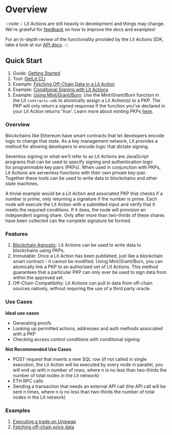 # Overview

:::note
💡 Lit Actions are still heavily in development and things may change. We're grateful for [feedback](https://forms.gle/4UJNRcQspZyvsTHt8) on how to improve the docs and examples!

For an in-depth review of the functionality provided by the Lit Actions SDK, take a look at our [API docs](https://actions-docs.litprotocol.com/).
:::

## Quick Start

1. Guide: [Getting Started](../serverless-signing/quick-start.md)
2. Tool: [GetLit CLI](https://developer.litprotocol.com/v3/tools/getlit-cli)
3. Example: [Fetching Off-Chain Data in a Lit Action](../serverless-signing/fetch.md)
4. Example: [Conditional Signing with Lit Actions](../serverless-signing/conditional-signing.md)
3. Example: [Using Mint/Grant/Burn](https://github.com/LIT-Protocol/js-sdk/blob/70a041a97b56ba1a75724ba2cd56952b622e8a7f/packages/contracts-sdk/src/abis/PKPNFT.ts#L376): Use the Mint/Grant/Burn function in the Lit `contracts-sdk` to atomically assign a Lit Action(s) to a PKP. The PKP will only return a signed response if the function you've declared in your Lit Action returns 'true'. Learn more about minting PKPs [here](../wallets/minting.md).


### Overview

Blockchains like Ethereum have smart contracts that let developers encode logic to change that state. As a key management network, Lit provides a method for allowing developers to encode logic that dictate signing.

Severless signing or what we’ll refer to as Lit Actions are JavaScript programs that can be used to specify signing and authentication logic for programmable key pairs (PKPs). When used in conjunction with PKPs, Lit Actions are serverless functions with their own private key-pair. Together these tools can be used to write data to blockchains and other state machines.

A trivial example would be a Lit Action and associated PKP that checks if a number is prime, only returning a signature if the number is prime. Each node will execute the Lit Action with a submitted input and verify that it meets the required conditions. If it does, the node will provision an independent signing share. Only after more than two-thirds of these shares have been collected can the complete signature be formed.

### Features

1. [Blockchain Agnostic](../../resources/supported-chains.md): Lit Actions can be used to write data to blockchains using PKPs.
2. Immutable: Once a Lit Action has been published, just like a blockchain smart contract - it cannot be modified. Using Mint/Grant/Burn, you can atomically link a PKP to an authorized set of Lit Actions. This method guarantees that a particular PKP can only ever be used to sign data from within the approved set.
3. Off-Chain Compatibility: Lit Actions can pull in data from off-chain sources natively, without requiring the use of a third party oracle.

### Use Cases

**Ideal use cases**

- Generating proofs
- Looking up permitted actions, addresses and auth methods associated with a PKP
- Checking access control conditions with conditional signing

**Not Recommended Use Cases**

- POST request that inserts a new SQL row (if not called in single execution, the Lit Action will be executed by every node in parallel, you will end up with n number of rows, where n is no less than two-thirds the number of total nodes in the Lit network)
- ETH RPC calls
- Sending a transaction that needs an external API call (the API call will be sent n times, where n is no less than two-thirds the number of total nodes in the Lit network)

### Examples

1. [Executing a trade on Uniswap](https://github.com/LIT-Protocol/lit-apps/blob/master/packages/lit-actions/src/to-be-converted/wip-swap.action.mjs?ref=spark.litprotocol.com)
2. [Fetching off-chain price data](https://spark.litprotocol.com/automated-portfolio-rebalancing-uniswap/#how-it-works)